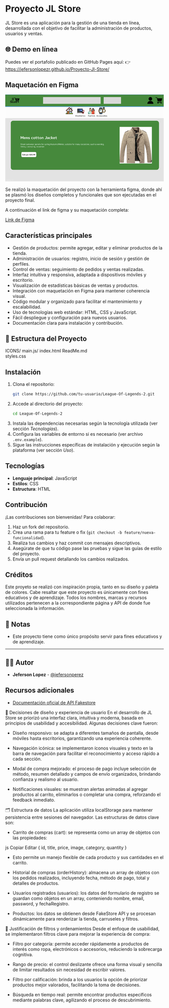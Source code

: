 # Proyecto JL Store

JL Store es una aplicación para la gestión de una tienda en línea, desarrollada con el objetivo de facilitar la administración de productos, usuarios y ventas.


## 🌐 Demo en línea
Puedes ver el portafolio publicado en GitHub Pages aquí:
👉 https://jefersonlopezr.github.io/Proyecto-Jl-Store/

## Maquetación en Figma
![Diseño en figma](image.png)

Se realizó la maquetación del proyecto con la herramienta figma, donde ahí se plasmó los diseños completos y funcionales que son ejecutadas en el proyecto final.

A continuación el link de figma y su maquetación completa:

[Link de Figma](https://www.figma.com/design/t2dGIwFt9ovp2mmRHpiz4O/Untitled?node-id=0-1&p=f&t=9PtPYGgMRSnSFpZO-0)

## Características principales

- Gestión de productos: permite agregar, editar y eliminar productos de la tienda.
- Administración de usuarios: registro, inicio de sesión y gestión de perfiles.
- Control de ventas: seguimiento de pedidos y ventas realizadas.
- Interfaz intuitiva y responsiva, adaptada a dispositivos móviles y escritorio.
- Visualización de estadísticas básicas de ventas y productos.
- Integración con maquetación en Figma para mantener coherencia visual.
- Código modular y organizado para facilitar el mantenimiento y escalabilidad.
- Uso de tecnologías web estándar: HTML, CSS y JavaScript.
- Fácil despliegue y configuración para nuevos usuarios.
- Documentación clara para instalación y contribución.

## 📁 Estructura del Proyecto

ICONS/
main.js/
index.html
ReadMe.md  
styles.css   

## Instalación

1. Clona el repositorio:
    ```bash
    git clone https://github.com/tu-usuario/League-Of-Legends-2.git
    ```
2. Accede al directorio del proyecto:
    ```bash
    cd League-Of-Legends-2
    ```
3. Instala las dependencias necesarias según la tecnología utilizada (ver sección _Tecnologías_).
4. Configura las variables de entorno si es necesario (ver archivo `.env.example`).
5. Sigue las instrucciones específicas de instalación y ejecución según la plataforma (ver sección _Uso_).


## Tecnologías
- **Lenguaje principal**: JavaScript
- **Estilos**: CSS
- **Estructura**: HTML


## Contribución

¡Las contribuciones son bienvenidas! Para colaborar:

1. Haz un fork del repositorio.
2. Crea una rama para tu feature o fix (`git checkout -b feature/nueva-funcionalidad`).
3. Realiza tus cambios y haz commit con mensajes descriptivos.
4. Asegúrate de que tu código pase las pruebas y sigue las guías de estilo del proyecto.
5. Envía un pull request detallando los cambios realizados.


## Créditos

Este proyeto se realizó con inspiración propia, tanto en su diseño y paleta de colores. Cabe resaltar que este proyecto es únicamente con fines educativos y de aprendizaje. Todos los nombres, marcas y recursos utilizados pertenecen a la correspondiente página y API de donde fue seleccionada la información.


## 📝 Notas

- Este proyecto tiene como único propósito servir para fines educativos y de aprendizaje.

---

## 👨‍💻 Autor

- **Jeferson Lopez** - [@jefersonperez](https://github.com/Jefersonlopezr)

## Recursos adicionales

- [Documentación oficial de API Fakestore](https://fakestoreapi.com/products)


📐 Decisiones de diseño y experiencia de usuario
En el desarrollo de JL Store se priorizó una interfaz clara, intuitiva y moderna, basada en principios de usabilidad y accesibilidad. Algunas decisiones clave fueron:

- Diseño responsivo: se adapta a diferentes tamaños de pantalla, desde móviles hasta escritorios, garantizando una experiencia coherente.

- Navegación icónica: se implementaron íconos visuales y texto en la barra de navegación para facilitar el reconocimiento y acceso rápido a cada sección.

- Modal de compra mejorado: el proceso de pago incluye selección de método, resumen detallado y campos de envío organizados, brindando confianza y realismo al usuario.

- Notificaciones visuales: se muestran alertas animadas al agregar productos al carrito, eliminarlos o completar una compra, reforzando el feedback inmediato.


🗂️ Estructura de datos
La aplicación utiliza localStorage para mantener persistencia entre sesiones del navegador. Las estructuras de datos clave son:

- Carrito de compras (cart): se representa como un array de objetos con las propiedades:

js
Copiar
Editar
{
  id, title, price, image, category, quantity
}

- Esto permite un manejo flexible de cada producto y sus cantidades en el carrito.

- Historial de compras (orderHistory): almacena un array de objetos con los pedidos realizados, incluyendo fecha, método de pago, total y detalles de productos.

- Usuarios registrados (usuarios): los datos del formulario de registro se guardan como objetos en un array, conteniendo nombre, email, password, y fechaRegistro.

- Productos: los datos se obtienen desde FakeStore API y se procesan dinámicamente para renderizar la tienda, carruseles y filtros.

🧭 Justificación de filtros y ordenamientos
Desde el enfoque de usabilidad, se implementaron filtros clave para mejorar la experiencia de compra:

- Filtro por categoría: permite acceder rápidamente a productos de interés como ropa, electrónicos o accesorios, reduciendo la sobrecarga cognitiva.

- Rango de precio: el control deslizante ofrece una forma visual y sencilla de limitar resultados sin necesidad de escribir valores.

- Filtro por calificación: brinda a los usuarios la opción de priorizar productos mejor valorados, facilitando la toma de decisiones.

- Búsqueda en tiempo real: permite encontrar productos específicos mediante palabras clave, agilizando el proceso de descubrimiento.
